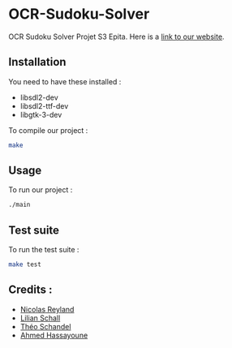 # OCR-Sudoku-Solver
OCR Sudoku Solver Projet S3 Epita. Here is a [link to our website](https://reyland.dev/sudoku).

## Installation
You need to have these installed :
 * libsdl2-dev
 * libsdl2-ttf-dev
 * libgtk-3-dev

To compile our project :
```bash
make
```

## Usage
To run our project :
```bash
./main
```

## Test suite
To run the test suite :
```bash
make test
```

## Credits :
 * [Nicolas Reyland](https://github.com/Nicolas-Reyland)
 * [Lilian Schall](https://github.com/LilianSchall)
 * [Théo Schandel](https://github.com/theoschandel)
 * [Ahmed Hassayoune](https://github.com/ahmedhassayoune)


